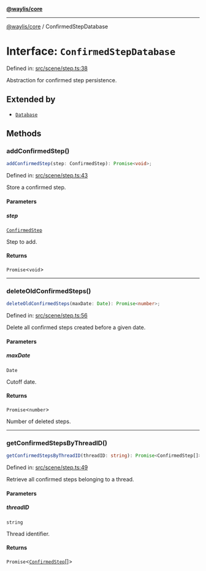 [**@waylis/core**](../index.md)

***

[@waylis/core](../index.md) / ConfirmedStepDatabase

# Interface: `ConfirmedStepDatabase`

Defined in: [src/scene/step.ts:38](https://github.com/waylis/core/blob/cf814abeb0d255c46b018529492ef3597811d428/src/scene/step.ts#L38)

Abstraction for confirmed step persistence.

## Extended by

- [`Database`](Database.md)

## Methods

### addConfirmedStep()

```ts
addConfirmedStep(step: ConfirmedStep): Promise<void>;
```

Defined in: [src/scene/step.ts:43](https://github.com/waylis/core/blob/cf814abeb0d255c46b018529492ef3597811d428/src/scene/step.ts#L43)

Store a confirmed step.

#### Parameters

##### step

[`ConfirmedStep`](ConfirmedStep.md)

Step to add.

#### Returns

`Promise`\<`void`\>

***

### deleteOldConfirmedSteps()

```ts
deleteOldConfirmedSteps(maxDate: Date): Promise<number>;
```

Defined in: [src/scene/step.ts:56](https://github.com/waylis/core/blob/cf814abeb0d255c46b018529492ef3597811d428/src/scene/step.ts#L56)

Delete all confirmed steps created before a given date.

#### Parameters

##### maxDate

`Date`

Cutoff date.

#### Returns

`Promise`\<`number`\>

Number of deleted steps.

***

### getConfirmedStepsByThreadID()

```ts
getConfirmedStepsByThreadID(threadID: string): Promise<ConfirmedStep[]>;
```

Defined in: [src/scene/step.ts:49](https://github.com/waylis/core/blob/cf814abeb0d255c46b018529492ef3597811d428/src/scene/step.ts#L49)

Retrieve all confirmed steps belonging to a thread.

#### Parameters

##### threadID

`string`

Thread identifier.

#### Returns

`Promise`\<[`ConfirmedStep`](ConfirmedStep.md)[]\>
